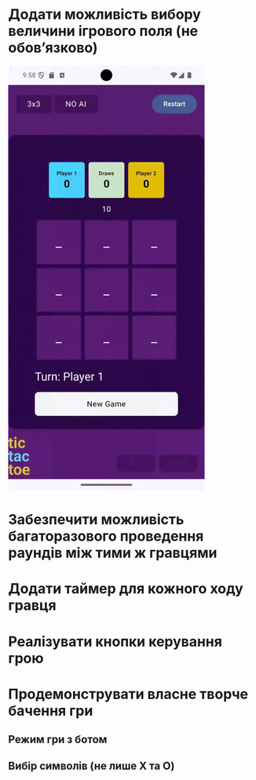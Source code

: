 # Додати можливість вибору величини ігрового поля (не обов’язково)
![Board Size Change](assets/BoardSizeChange.gif)


# Забезпечити можливість багаторазового проведення раундів між тими ж гравцями

# Додати таймер для кожного ходу гравця

# Реалізувати кнопки керування грою

# Продемонструвати власне творче бачення гри
## Режим гри з ботом
## Вибір символів (не лише X та O)

